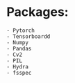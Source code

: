 # Packages:
    - Pytorch
    - Tensorboardd
    - Numpy
    - Pandas
    - Cv2
    - PIL
    - Hydra
    - fsspec